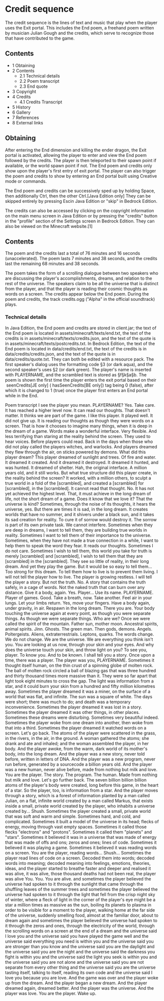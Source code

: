 # Credit sequence
The credit sequence is the lines of text and music that play when the player uses the Exit portal. This includes the End poem, a freehand poem written by musician Julian Gough and the credits, which serve to recognize those that have contributed to the game.

## Contents
- 1 Obtaining
- 2 Contents
	- 2.1 Technical details
	- 2.2 Poem transcript
	- 2.3 End quote
- 3 Copyright
- 4 Credits
	- 4.1 Credits Transcript
- 5 History
- 6 Gallery
- 7 References
- 8 External links

## Obtaining
After entering the End dimension and killing the ender dragon, the Exit portal is activated, allowing the player to enter and view the End poem followed by the credits. The player is then teleported to their spawn point if available, or the world spawn point if not. The End poem and credits only show upon the player's first entry of exit portal. The player can also trigger the poem and credits to show by entering an End portal built using Creative mode or commands.

The End poem and credits can be successively sped up by holding Space, then additionally Ctrl, then the other Ctrl.‌[Java Edition  only] They can be skipped entirely by pressing Escin Java Edition or "skip" in Bedrock Edition.

The credits can also be accessed by clicking on the copyright information on the main menu screen in Java Edition or by pressing the "credits" button in the "profile" section of the Settings screen in Bedrock Edition. They can also be viewed on the Minecraft website.[1]

## Contents
The poem and the credits last a total of 76 minutes and 16 seconds (unaccelerated). The poem lasts 7 minutes and 38 seconds, and the credits last the remaining 68 minutes and 38 seconds.

The poem takes the form of a scrolling dialogue between two speakers who are discussing the player's accomplishments, dreams, and relation to the rest of the universe. The speakers claim to be all the universe that is distinct from the player, and that the player is reading their cosmic thoughts as words on a screen. The credits appear below the End poem. During the poem and credits, the track credits.ogg ("Alpha" in the official soundtrack) plays.

### Technical details
In Java Edition, the End poem and credits are stored in client.jar; the text of the End poem is located in assets/minecraft/texts/end.txt, the text of the credits is in assets/minecraft/texts/credits.json, and the text of the quote is in assets/minecraft/texts/postcredits.txt. In Bedrock Edition, the text of the End poem is located in data/credits/end.txt, the text of the credits is in data/credits/credits.json, and the text of the quote is in data/credits/quote.txt. They can both be edited with a resource pack. The first speaker's dialog uses the formatting code §3 (or dark aqua), and the second speaker's uses §2 (or dark green). The player's name is inserted with PLAYERNAME, and the scrambled text is stored as §f§k§a§b. The poem is shown the first time the player enters the exit portal based on their  seenCredits‌[JE  only] ( hasSeenCredits‌[BE  only]) tag being 0 (false), after which it is changed to 1 (true) once the player first enters an End portal while in the End.


Poem transcript
I see the player you mean.
PLAYERNAME?
Yes. Take care. It has reached a higher level now. It can read our thoughts.
That doesn't matter. It thinks we are part of the game.
I like this player. It played well. It did not give up.
It is reading our thoughts as though they were words on a screen.
That is how it chooses to imagine many things, when it is deep in the dream of a game.
Words make a wonderful interface. Very flexible. And less terrifying than staring at the reality behind the screen.
They used to hear voices. Before players could read. Back in the days when those who did not play called the players witches, and warlocks. And players dreamed they flew through the air, on sticks powered by demons.
What did this player dream?
This player dreamed of sunlight and trees. Of fire and water. It dreamed it created. And it dreamed it destroyed. It dreamed it hunted, and was hunted. It dreamed of shelter.
Hah, the original interface. A million years old, and it still works. But what true structure did this player create, in the reality behind the screen?
It worked, with a million others, to sculpt a true world in a fold of the [scrambled], and created a [scrambled] for [scrambled], in the [scrambled].
It cannot read that thought.
No. It has not yet achieved the highest level. That, it must achieve in the long dream of life, not the short dream of a game.
Does it know that we love it? That the universe is kind?
Sometimes, through the noise of its thoughts, it hears the universe, yes.
But there are times it is sad, in the long dream. It creates worlds that have no summer, and it shivers under a black sun, and it takes its sad creation for reality.
To cure it of sorrow would destroy it. The sorrow is part of its own private task. We cannot interfere.
Sometimes when they are deep in dreams, I want to tell them, they are building true worlds in reality. Sometimes I want to tell them of their importance to the universe. Sometimes, when they have not made a true connection in a while, I want to help them to speak the word they fear.
It reads our thoughts.
Sometimes I do not care. Sometimes I wish to tell them, this world you take for truth is merely [scrambled] and [scrambled], I wish to tell them that they are [scrambled] in the [scrambled]. They see so little of reality, in their long dream.
And yet they play the game.
But it would be so easy to tell them...
Too strong for this dream. To tell them how to live is to prevent them living.
I will not tell the player how to live.
The player is growing restless.
I will tell the player a story.
But not the truth.
No. A story that contains the truth safely, in a cage of words. Not the naked truth that can burn over any distance.
Give it a body, again.
Yes. Player...
Use its name.
PLAYERNAME. Player of games.
Good.
Take a breath, now. Take another. Feel air in your lungs. Let your limbs return. Yes, move your fingers. Have a body again, under gravity, in air. Respawn in the long dream. There you are. Your body touching the universe again at every point, as though you were separate things. As though we were separate things.
Who are we? Once we were called the spirit of the mountain. Father sun, mother moon. Ancestral spirits, animal spirits. Jinn. Ghosts. The green man. Then gods, demons. Angels. Poltergeists. Aliens, extraterrestrials. Leptons, quarks. The words change. We do not change.
We are the universe. We are everything you think isn't you. You are looking at us now, through your skin and your eyes. And why does the universe touch your skin, and throw light on you? To see you, player. To know you. And to be known. I shall tell you a story.
Once upon a time, there was a player.
The player was you, PLAYERNAME.
Sometimes it thought itself human, on the thin crust of a spinning globe of molten rock. The ball of molten rock circled a ball of blazing gas that was three hundred and thirty thousand times more massive than it. They were so far apart that light took eight minutes to cross the gap. The light was information from a star, and it could burn your skin from a hundred and fifty million kilometres away.
Sometimes the player dreamed it was a miner, on the surface of a world that was flat, and infinite. The sun was a square of white. The days were short; there was much to do; and death was a temporary inconvenience.
Sometimes the player dreamed it was lost in a story.
Sometimes the player dreamed it was other things, in other places. Sometimes these dreams were disturbing. Sometimes very beautiful indeed. Sometimes the player woke from one dream into another, then woke from that into a third.
Sometimes the player dreamed it watched words on a screen.
Let's go back.
The atoms of the player were scattered in the grass, in the rivers, in the air, in the ground. A woman gathered the atoms; she drank and ate and inhaled; and the woman assembled the player, in her body.
And the player awoke, from the warm, dark world of its mother's body, into the long dream.
And the player was a new story, never told before, written in letters of DNA. And the player was a new program, never run before, generated by a sourcecode a billion years old. And the player was a new human, never alive before, made from nothing but milk and love.
You are the player. The story. The program. The human. Made from nothing but milk and love.
Let's go further back.
The seven billion billion billion atoms of the player's body were created, long before this game, in the heart of a star. So the player, too, is information from a star. And the player moves through a story, which is a forest of information planted by a man called Julian, on a flat, infinite world created by a man called Markus, that exists inside a small, private world created by the player, who inhabits a universe created by...
Shush. Sometimes the player created a small, private world that was soft and warm and simple. Sometimes hard, and cold, and complicated. Sometimes it built a model of the universe in its head; flecks of energy, moving through vast empty spaces. Sometimes it called those flecks "electrons" and "protons".
Sometimes it called them "planets" and "stars".
Sometimes it believed it was in a universe that was made of energy that was made of offs and ons; zeros and ones; lines of code. Sometimes it believed it was playing a game. Sometimes it believed it was reading words on a screen.
You are the player, reading words...
Shush... Sometimes the player read lines of code on a screen. Decoded them into words; decoded words into meaning; decoded meaning into feelings, emotions, theories, ideas, and the player started to breathe faster and deeper and realised it was alive, it was alive, those thousand deaths had not been real, the player was alive
You. You. You are alive.
and sometimes the player believed the universe had spoken to it through the sunlight that came through the shuffling leaves of the summer trees
and sometimes the player believed the universe had spoken to it through the light that fell from the crisp night sky of winter, where a fleck of light in the corner of the player's eye might be a star a million times as massive as the sun, boiling its planets to plasma in order to be visible for a moment to the player, walking home at the far side of the universe, suddenly smelling food, almost at the familiar door, about to dream again
and sometimes the player believed the universe had spoken to it through the zeros and ones, through the electricity of the world, through the scrolling words on a screen at the end of a dream
and the universe said I love you
and the universe said you have played the game well
and the universe said everything you need is within you
and the universe said you are stronger than you know
and the universe said you are the daylight
and the universe said you are the night
and the universe said the darkness you fight is within you
and the universe said the light you seek is within you
and the universe said you are not alone
and the universe said you are not separate from every other thing
and the universe said you are the universe tasting itself, talking to itself, reading its own code
and the universe said I love you because you are love.
And the game was over and the player woke up from the dream. And the player began a new dream. And the player dreamed again, dreamed better. And the player was the universe. And the player was love.
You are the player.
Wake up.




